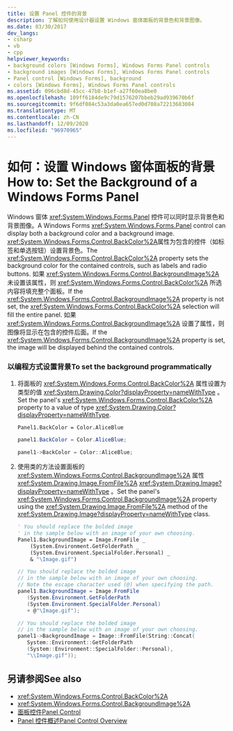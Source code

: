 ```yaml
---
title: 设置 Panel 控件的背景
description: 了解如何使用设计器设置 Windows 窗体面板的背景色和背景图像。
ms.date: 03/30/2017
dev_langs:
- csharp
- vb
- cpp
helpviewer_keywords:
- background colors [Windows Forms], Windows Forms Panel controls
- background images [Windows Forms], Windows Forms Panel controls
- Panel control [Windows Forms], background
- colors [Windows Forms], Windows Forms Panel controls
ms.assetid: 096cbd8d-45cc-47b8-b1ef-a27f60ea8be0
ms.openlocfilehash: 109ff6184de9c79d1576207bbeb29ad939670b6f
ms.sourcegitcommit: 9f6df084c53a3da0ea657ed0d708a72213683084
ms.translationtype: MT
ms.contentlocale: zh-CN
ms.lasthandoff: 12/09/2020
ms.locfileid: "96970965"
---
```

# <a name="how-to-set-the-background-of-a-windows-forms-panel"></a><span data-ttu-id="78090-103">如何：设置 Windows 窗体面板的背景</span><span class="sxs-lookup"><span data-stu-id="78090-103">How to: Set the Background of a Windows Forms Panel</span></span>
<span data-ttu-id="78090-104">Windows 窗体 <xref:System.Windows.Forms.Panel> 控件可以同时显示背景色和背景图像。</span><span class="sxs-lookup"><span data-stu-id="78090-104">A Windows Forms <xref:System.Windows.Forms.Panel> control can display both a background color and a background image.</span></span> <span data-ttu-id="78090-105"><xref:System.Windows.Forms.Control.BackColor%2A>属性为包含的控件（如标签和单选按钮）设置背景色。</span><span class="sxs-lookup"><span data-stu-id="78090-105">The <xref:System.Windows.Forms.Control.BackColor%2A> property sets the background color for the contained controls, such as labels and radio buttons.</span></span> <span data-ttu-id="78090-106">如果 <xref:System.Windows.Forms.Control.BackgroundImage%2A> 未设置该属性，则 <xref:System.Windows.Forms.Control.BackColor%2A> 所选内容将填充整个面板。</span><span class="sxs-lookup"><span data-stu-id="78090-106">If the <xref:System.Windows.Forms.Control.BackgroundImage%2A> property is not set, the <xref:System.Windows.Forms.Control.BackColor%2A> selection will fill the entire panel.</span></span> <span data-ttu-id="78090-107">如果 <xref:System.Windows.Forms.Control.BackgroundImage%2A> 设置了属性，则图像将显示在包含的控件后面。</span><span class="sxs-lookup"><span data-stu-id="78090-107">If the <xref:System.Windows.Forms.Control.BackgroundImage%2A> property is set, the image will be displayed behind the contained controls.</span></span>  
  
### <a name="to-set-the-background-programmatically"></a><span data-ttu-id="78090-108">以编程方式设置背景</span><span class="sxs-lookup"><span data-stu-id="78090-108">To set the background programmatically</span></span>  
  
1. <span data-ttu-id="78090-109">将面板的 <xref:System.Windows.Forms.Control.BackColor%2A> 属性设置为类型的值 <xref:System.Drawing.Color?displayProperty=nameWithType> 。</span><span class="sxs-lookup"><span data-stu-id="78090-109">Set the panel's <xref:System.Windows.Forms.Control.BackColor%2A> property to a value of type <xref:System.Drawing.Color?displayProperty=nameWithType>.</span></span>  
  
    ```vb  
    Panel1.BackColor = Color.AliceBlue  
    ```  
  
    ```csharp  
    panel1.BackColor = Color.AliceBlue;  
    ```  
  
    ```cpp  
    panel1->BackColor = Color::AliceBlue;  
    ```  
  
2. <span data-ttu-id="78090-110">使用类的方法设置面板的 <xref:System.Windows.Forms.Control.BackgroundImage%2A> 属性 <xref:System.Drawing.Image.FromFile%2A> <xref:System.Drawing.Image?displayProperty=nameWithType> 。</span><span class="sxs-lookup"><span data-stu-id="78090-110">Set the panel's <xref:System.Windows.Forms.Control.BackgroundImage%2A> property using the <xref:System.Drawing.Image.FromFile%2A> method of the <xref:System.Drawing.Image?displayProperty=nameWithType> class.</span></span>  
  
    ```vb  
    ' You should replace the bolded image
    ' in the sample below with an image of your own choosing.  
    Panel1.BackgroundImage = Image.FromFile _  
        (System.Environment.GetFolderPath _  
        (System.Environment.SpecialFolder.Personal) _  
        & "\Image.gif")  
    ```  
  
    ```csharp  
    // You should replace the bolded image
    // in the sample below with an image of your own choosing.  
    // Note the escape character used (@) when specifying the path.  
    panel1.BackgroundImage = Image.FromFile  
       (System.Environment.GetFolderPath  
       (System.Environment.SpecialFolder.Personal)  
       + @"\Image.gif");  
    ```  
  
    ```cpp  
    // You should replace the bolded image
    // in the sample below with an image of your own choosing.  
    panel1->BackgroundImage = Image::FromFile(String::Concat(  
       System::Environment::GetFolderPath  
       (System::Environment::SpecialFolder::Personal),  
       "\\Image.gif"));  
    ```  
  
## <a name="see-also"></a><span data-ttu-id="78090-111">另请参阅</span><span class="sxs-lookup"><span data-stu-id="78090-111">See also</span></span>

- <xref:System.Windows.Forms.Control.BackColor%2A>
- <xref:System.Windows.Forms.Control.BackgroundImage%2A>
- [<span data-ttu-id="78090-112">面板控件</span><span class="sxs-lookup"><span data-stu-id="78090-112">Panel Control</span></span>](panel-control-windows-forms.md)
- [<span data-ttu-id="78090-113">Panel 控件概述</span><span class="sxs-lookup"><span data-stu-id="78090-113">Panel Control Overview</span></span>](panel-control-overview-windows-forms.md)
